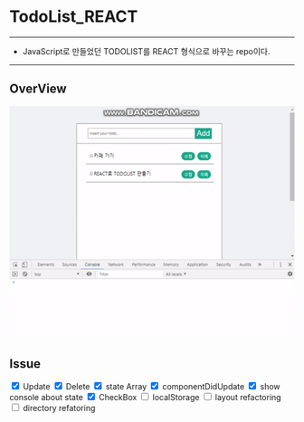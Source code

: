 # TodoList_REACT

---
- JavaScript로 만들었던 TODOLIST를 REACT 형식으로 바꾸는 repo이다.
---

## OverView

![overview](./image/overview.gif)

## Issue 
<input type = "checkbox" checked> Update
<input type = "checkbox" checked> Delete
<input type = "checkbox" checked> state Array
<input type = "checkbox" checked> componentDidUpdate
<input type = "checkbox" checked> show console about state
<input type = "checkbox" checked> CheckBox
<input type = "checkbox"> localStorage
<input type = "checkbox"> layout refactoring
<input type = "checkbox"> directory refatoring
